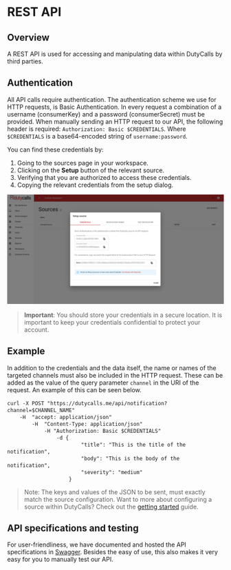 # REST API

## Overview

A REST API is used for accessing and manipulating data within DutyCalls by third parties.

## Authentication

All API calls require authentication. The authentication scheme we use for HTTP requests, is Basic Authentication. In every request a combination of a username (consumerKey) and a password (consumerSecret) must be provided. When manually sending an HTTP request to our API, the following header is required: `Authorization: Basic $CREDENTIALS`. Where `$CREDENTIALS` is a base64-encoded string of `username:password`.

You can find these credentials by:

1. Going to the sources page in your workspace.
2. Clicking on the **Setup** button of the relevant source.
3. Verifying that you are authorized to access these credentials.
4. Copying the relevant credentials from the setup dialog.

![image - Get credentials](images/setup-source-dialog-1.png)

> **Important**: You should store your credentials in a secure location. It is important to keep your credentials confidential to protect your account.

## Example

In addition to the credentials and the data itself, the name or names of the targeted channels must also be included in the HTTP request. These can be added as the value of the query parameter `channel` in the URI of the request. An example of this can be seen below.

```curl
curl -X POST "https://dutycalls.me/api/notification?channel=$CHANNEL_NAME"
    -H  "accept: application/json"
        -H  "Content-Type: application/json"
            -H "Authorization: Basic $CREDENTIALS"
                -d {
                        "title": "This is the title of the notification",
                        "body": "This is the body of the notification",
                        "severity": "medium"
                    }
```

> Note: The keys and values of the JSON to be sent, must exactly match the source configuration. Want to more about configuring a source within DutyCalls? Check out the [getting started](getting-started.md) guide.

## API specifications and testing

For user-friendliness, we have documented and hosted the API specifications in [Swagger](https://app.swaggerhub.com/apis-docs/robbm1/DutyCalls). Besides the easy of use, this also makes it very easy for you to manually test our API.
